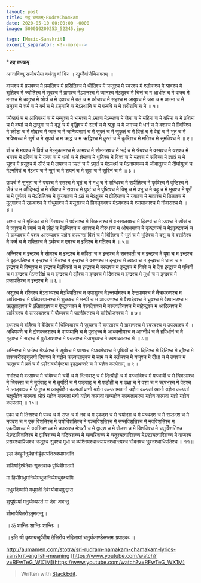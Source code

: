 ```yaml
---
layout: post
title: रुद्र चमकम्-RudraChamkam
date: 2020-05-10 00:00:00 -0000
image: 500010200253_52245.jpg

tags: [Music-Sanskrit]
excerpt_separator: <!--more-->
---
```


 <!--more-->

****रुद्र चमकम्***

अग्नाविष्णू सजोषसेमा वर्धन्तु वां गिरः । 
द्युम्नैर्वाजेभिरागतम् ॥

वाजश्च मे प्रसवश्च मे प्रयतिश्च मे प्रसितिश्च मे धीतिश्च मे क्रतुश्च मे स्वरश्च मे श्लोकश्च मे श्रावश्च मे श्रुतिश्च मे ज्योतिश्च मे सुवश्च मे प्राणश्च मेऽपानश्च मे व्यानश्च मेऽसुश्च मे चित्तं च म आधीतं च मे वाक्च मे मनश्च मे चक्षुश्च मे श्रोत्रं च मे दक्षश्च मे बलं च म ओजश्च मे सहश्च म आयुश्च मे जरा च म आत्मा च मे तनूश्च मे शर्म च मे वर्म च मे ऽङ्गानि च मेऽस्थानि च मे परूषि च मे शरीराणि च मे ॥ १॥

ज्यैष्ठ्यं च म आधिपथ्यं च मे मन्युश्च मे भामश्च मे ऽमश्च मेऽम्भश्च मे जेमा च मे महिमा च मे वरिमा च मे प्रथिमा च मे वर्ष्मा च मे द्राघुया च मे वृद्धं च मे वृद्धिश्च मे सत्यं च मे श्रद्धा च मे जगच्च मे धनं च मे वशश्च मे त्विषिश्च मे क्रीडा च मे मोदश्च मे जातं च मे जनिष्यमाणं च मे सूक्तं च मे सुकृतं च मे वित्तं च मे वेद्यं च मे भूतं च मे भविष्यच्च मे सुगं च मे सुपथं च म ऋद्धं च म ऋद्धिश्च मे कॢप्तं च मे कॢप्तिश्च मे मतिश्च मे सुमतिश्च मे ॥ २॥

शं च मे मयश्च मे प्रियं च मेऽनुकामश्च मे कामश्च मे सौमनसश्च मे भद्रं च मे श्रेयश्च मे वस्यश्च मे यशश्च मे भगश्च मे द्रविणं च मे यन्ता च मे धर्ता च मे क्षेमश्च मे धृतिश्च मे विश्वं च मे महश्च मे संविच्च मे ज्ञात्रं च मे सूश्च मे प्रसूश्च मे सीरं च मे लयश्च म ऋतं च मे ऽमृतं च मेऽयक्ष्मं च मेऽनामयच्च मे जीवातुश्च मे दीर्घायुत्वं च मेऽनमित्रं च मेऽभयं च मे सुगं च मे शयनं च मे सूषा च मे सुदिनं च मे ॥ ३॥

ऊर्क्च मे सूनृता च मे पयश्च मे रसश्च मे घृतं च मे मधु च मे सग्धिश्च मे सपीतिश्च मे कृषिश्च मे वृष्टिश्च मे जैत्रं च म औद्भिद्यं च मे रयिश्च मे रायश्च मे पुष्टं च मे पुष्टिश्च मे विभु च मे प्रभु च मे बहु च मे भूयश्च मे पूर्णं च मे पूर्णतरं च मेऽक्षितिश्च मे कूयवाश्च मे ऽन्नं च मेऽक्षुच्च मे व्रीहियश्च मे यवाश्च मे माषाश्च मे तिलाश्च मे मुद्गाश्च मे खल्वाश्च मे गोधूमाश्च मे मसुराश्च मे प्रियङ्गवश्च मेऽणवश्च मे श्यामाकाश्च मे नीवाराश्च मे ॥ ४॥

अश्मा च मे मृत्तिका च मे गिरयश्च मे पर्वताश्च मे सिकताश्च मे वनस्पतयश्च मे हिरण्यं च मे ऽयश्च मे सीसं च मे त्रपुश्च मे श्यामं च मे लोहं च मेऽग्निश्च म आपश्च मे वीरुधश्च म ओषधयश्च मे कृष्टपच्यं च मेऽकृष्टपच्यं च मे ग्राम्याश्च मे पशव आरण्याश्च यज्ञेन कल्पन्तां वित्तं च मे वित्तिश्च मे भूतं च मे भूतिश्च मे वसु च मे वसतिश्च मे कर्म च मे शक्तिश्च मे ऽर्थश्च म एमश्च म इतिश्च मे गतिश्च मे ॥ ५॥

अग्निश्च म इन्द्रश्च मे सोमश्च म इन्द्रश्च मे सविता च म इन्द्रश्च मे सरस्वती च म इन्द्रश्च मे पूषा च म इन्द्रश्च मे बृहस्पतिश्च म इन्द्रश्च मे मित्रश्च म इन्द्रश्च मे वरुणश्च म इन्द्रश्च मे त्वष्टा च म इन्द्रश्च मे धाता च म इन्द्रश्च मे विष्णुश्च म इन्द्रश्च मेऽश्विनौ च म इन्द्रश्च मे मरुतश्च म इन्द्रश्च मे विश्वे च मे देवा इन्द्रश्च मे पृथिवी च म इन्द्रश्च मेऽन्तरीक्षं च म इन्द्रश्च मे द्यौश्च म इन्द्रश्च मे दिशश्च म इन्द्रश्च मे मूर्धा च म इन्द्रश्च मे प्रजापतिश्च म इन्द्रश्च मे ॥ ६॥

अशुश्च मे रश्मिश्च मेऽदाभ्यश्च मेऽधिपतिश्च म उपाशुश्च मेऽन्तर्यामश्च म ऐन्द्रवायश्च मे मैत्रावरुणश्च म आश्विनश्च मे प्रतिपस्थानश्च मे शुक्रश्च मे मन्थी च म आग्रयणश्च मे वैश्वदेवश्च मे ध्रुवश्च मे वैश्वानरश्च म ऋतुग्राहाश्च मे ऽतिग्राह्याश्च म ऐन्द्राग्नश्च मे वैश्वदेवाश्च मे मरुत्वतीयाश्च मे माहेन्द्रश्च म आदित्यश्च मे सावित्रश्च मे सारस्वतश्च मे पौष्णश्च मे पात्नीवतश्च मे हारियोजनश्च मे ॥ ७॥

इध्मश्च मे बर्हिश्च मे वेदिश्च मे धिष्णियाश्च मे स्रुचश्च मे चमसाश्च मे ग्रावाणश्च मे स्वरवश्च म उपरवाश्च मे । अधिषवणे च मे द्रोणकलशश्च मे वायव्यानि च मे पूतभृच्च मे आधवनीयश्च म आग्नीध्रं च मे हविर्धानं च मे गृहाश्च मे सदश्च मे पुरोडाशाश्च मे पचताश्च मेऽवभृथश्च मे स्वगाकारश्च मे ॥ ८॥

अग्निश्च मे धर्मश्च मेऽर्कश्च मे सूर्यश्च मे प्राणश्च मेऽश्वमेधश्च मे पृथिवी च मेऽ दितिश्च मे दितिश्च मे द्यौश्च मे शक्क्वरीरङ्गुलयो दिशश्च मे यज्ञेन कल्पन्तामृक्च मे साम च मे स्तोमश्च मे यजुश्च मे दीक्षा च मे तपश्च म ऋतुश्च मे व्रतं च मे ऽहोरात्रयोर्वृष्ट्या बृहद्रथन्तरे च मे यज्ञेन कल्पेताम् ॥ ९॥

गर्भाश्च मे वत्साश्च मे त्रविश्च मे त्रवी च मे दित्यवाट् च मे दित्यौही च मे पञ्चाविश्च मे पञ्चावी च मे त्रिवत्सश्च मे त्रिवत्सा च मे तुर्यवाट् च मे तुर्यौही च मे पष्ठवाट् च मे पष्ठौही च म उक्षा च मे वशा च म ऋषभश्च मे वेहश्च मे ऽनड्वाञ्च मे धेनुश्च म आयुर्यज्ञेन कल्पतां प्राणो यज्ञेन कल्पतामपानो यज्ञेन कल्पतां व्यानो यज्ञेन कल्पतां चक्षुर्यज्ञेन कल्पता श्रोत्रं यज्ञेन कल्पतां मनो यज्ञेन कल्पतां वाग्यज्ञेन कल्पतामात्मा यज्ञेन कल्पतां यज्ञो यज्ञेन कल्पताम् ॥ १०॥

एका च मे तिस्रश्च मे पञ्च च मे सप्त च मे नव च म एकदश च मे त्रयोदश च मे पञ्चदश च मे सप्तदश च मे नवदश च म एक विशतिश्च मे त्रयोविशतिश्च मे पञ्चविशतिश्च मे सप्तविशतिश्च मे नवविशतिश्च म एकत्रिशच्च मे त्रयस्त्रिशच्च मे चतस्रश्च मेऽष्टौ च मे द्वादश च मे षोडश च मे विशतिश्च मे चतुर्विशतिश्च मेऽष्टाविशतिश्च मे द्वात्रिशच्च मे षट्त्रिशच्च मे चत्वरिशच्च मे चतुश्चत्वारिशच्च मेऽष्टाचत्वारिशच्च मे वाजश्च प्रसवश्चापिजश्च क्रतुश्च सुवश्च मूर्धा च व्यश्नियश्चान्त्यायनश्चान्त्यश्च भौवनश्च भुवनश्चाधिपतिश्च ॥ ११॥

इडा देवहूर्मनुर्यज्ञनीर्बृहस्पतिरुक्थामदानि

शसिषद्विश्वेदेवाः सूक्तवाचः पृथिवीमातर्मा

मा हिसीर्मधुमनिष्येमधुजनिष्येमधुवक्ष्यामि

मधुवदिष्यामि मधुमतीं देवेभ्योवाचमुद्यास

शुश्रूषेण्यां मनुष्येभ्यस्तं मा देवा अवन्तु

शोभायैपितरोऽनुमदन्तु॥

॥ ॐ शान्तिः शान्तिः शान्तिः ॥

॥ इति श्री कृष्णयजुर्वेदीय तैत्तिरीय संहितायां चतुर्थकाण्डेसप्तमः प्रपाठकः ॥﻿

http://aumamen.com/stotra/sri-rudram-namakam-chamakam-lyrics-sanskrit-english-meaning
[https://www.youtube.com/watch?v=RFwTeG_WX1M](https://www.youtube.com/watch?v=RFwTeG_WX1M)

> Written with [StackEdit](https://stackedit.io/).

